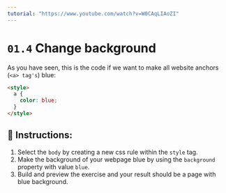 ```yaml
---
tutorial: "https://www.youtube.com/watch?v=W0CAqLIAoZI"
---
```


# `01.4` Change background


As you have seen, this is the code if we want to make all website anchors (`<a> tag's`) blue:

```html
<style>
  a {
    color: blue;
  }
</style>
```

## 📝 Instructions:

1. Select the `body` by creating a new css rule within the `style` tag.
2. Make the background of your webpage blue by using the `background` property with value `blue`.
2. Build and preview the exercise and your result should be a page with blue background.
